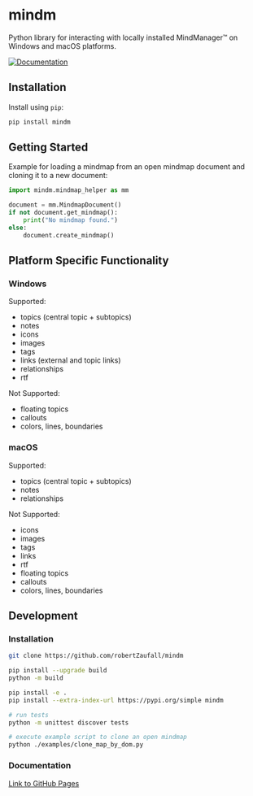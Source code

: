# mindm

Python library for interacting with locally installed MindManager™ on Windows and macOS platforms.

[![Documentation](https://img.shields.io/badge/docs-latest-blue.svg)](https://robertzaufall.github.io/mindm/)

## Installation

Install using `pip`:
```bash
pip install mindm
```

## Getting Started

Example for loading a mindmap from an open mindmap document and cloning it to a new document:
```python
import mindm.mindmap_helper as mm

document = mm.MindmapDocument()
if not document.get_mindmap():
    print("No mindmap found.")
else:
    document.create_mindmap()
```

## Platform Specific Functionality

### Windows

Supported:
- topics (central topic + subtopics)
- notes
- icons
- images
- tags
- links (external and topic links)
- relationships
- rtf

Not Supported:
- floating topics
- callouts
- colors, lines, boundaries

### macOS

Supported:
- topics (central topic + subtopics)
- notes
- relationships

Not Supported:
- icons
- images
- tags
- links
- rtf
- floating topics
- callouts
- colors, lines, boundaries

## Development

### Installation

```bash
git clone https://github.com/robertZaufall/mindm

pip install --upgrade build
python -m build

pip install -e .
pip install --extra-index-url https://pypi.org/simple mindm

# run tests
python -m unittest discover tests

# execute example script to clone an open mindmap
python ./examples/clone_map_by_dom.py
```

### Documentation
[Link to GitHub Pages](https://robertzaufall.github.io/mindm/)